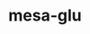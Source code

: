 ---
title: "mesa-glu"
layout: cache
categories: [package, v0.22.3]
meta: {"versions": ["9.0.2"], "compilers": ["gcc@=11.1.0", "gcc@=11.4.0"], "oss": ["ubuntu20.04", "ubuntu22.04"], "platforms": ["linux"], "targets": ["x86_64_v3"], "stacks": ["data-vis-sdk", "e4s", "root"], "num_specs": 4, "num_specs_by_stack": {"data-vis-sdk": 2, "root": 4, "e4s": 2}}
spec_details: [{"hash": "6pxgw6ejffcglh3klxlw7b2tnckfao6p", "compiler": "gcc@=11.1.0", "versions": ["9.0.2"], "os": "ubuntu20.04", "platform": "linux", "target": "x86_64_v3", "variants": ["build_system=autotools", "patches=3d03e55"], "stacks": ["data-vis-sdk", "root"], "size": "-", "tarball": "https://binaries.spack.io/v0.22.3/build_cache/linux-ubuntu20.04-x86_64_v3/gcc-11.1.0/mesa-glu-9.0.2/linux-ubuntu20.04-x86_64_v3-gcc-11.1.0-mesa-glu-9.0.2-6pxgw6ejffcglh3klxlw7b2tnckfao6p.spack"}, {"hash": "ci2ynwxh4w2isitbw7siqdblm6qiatzf", "compiler": "gcc@=11.1.0", "versions": ["9.0.2"], "os": "ubuntu20.04", "platform": "linux", "target": "x86_64_v3", "variants": ["build_system=autotools", "patches=3d03e55"], "stacks": ["data-vis-sdk", "root"], "size": "-", "tarball": "https://binaries.spack.io/v0.22.3/build_cache/linux-ubuntu20.04-x86_64_v3/gcc-11.1.0/mesa-glu-9.0.2/linux-ubuntu20.04-x86_64_v3-gcc-11.1.0-mesa-glu-9.0.2-ci2ynwxh4w2isitbw7siqdblm6qiatzf.spack"}, {"hash": "3gomurecbq5tkismv2xcmxvxajlw3nk2", "compiler": "gcc@=11.4.0", "versions": ["9.0.2"], "os": "ubuntu22.04", "platform": "linux", "target": "x86_64_v3", "variants": ["build_system=autotools", "patches=3d03e55"], "stacks": ["root", "e4s"], "size": "-", "tarball": "https://binaries.spack.io/v0.22.3/build_cache/linux-ubuntu22.04-x86_64_v3/gcc-11.4.0/mesa-glu-9.0.2/linux-ubuntu22.04-x86_64_v3-gcc-11.4.0-mesa-glu-9.0.2-3gomurecbq5tkismv2xcmxvxajlw3nk2.spack"}, {"hash": "ignevbjbithra2zcaybmd3t345gonav7", "compiler": "gcc@=11.4.0", "versions": ["9.0.2"], "os": "ubuntu22.04", "platform": "linux", "target": "x86_64_v3", "variants": ["build_system=autotools", "patches=3d03e55"], "stacks": ["root", "e4s"], "size": "-", "tarball": "https://binaries.spack.io/v0.22.3/build_cache/linux-ubuntu22.04-x86_64_v3/gcc-11.4.0/mesa-glu-9.0.2/linux-ubuntu22.04-x86_64_v3-gcc-11.4.0-mesa-glu-9.0.2-ignevbjbithra2zcaybmd3t345gonav7.spack"}]
---